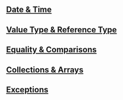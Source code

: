 ## [Date & Time](https://learn.microsoft.com/en-us/dotnet/standard/datetime/)
## [Value Type & Reference Type](https://learn.microsoft.com/en-us/dotnet/csharp/language-reference/builtin-types/value-types)
## [Equality & Comparisons](https://learn.microsoft.com/en-us/dotnet/csharp/language-reference/operators/equality-operators)
## [Collections & Arrays](https://learn.microsoft.com/en-us/dotnet/csharp/language-reference/builtin-types/collections)
## [Exceptions](https://learn.microsoft.com/en-us/dotnet/csharp/language-reference/statements/exception-handling-statements)
